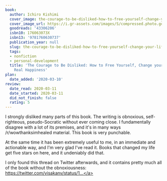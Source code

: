 ```yaml
---
book:
  author: Ichiro Kishimi
  cover_image: the-courage-to-be-disliked-how-to-free-yourself-change-your-life-and-achieve-real-happiness.jpg
  cover_image_url: https://i.gr-assets.com/images/S/compressed.photo.goodreads.com/books/1545421684l/43306206._SY475_.jpg
  goodreads: '43306206'
  isbn10: 176063073X
  isbn13: '9781760630737'
  publication_year: null
  slug: the-courage-to-be-disliked-how-to-free-yourself-change-your-life-and-achieve-real-happiness
  tags:
  - nonfiction
  - personal-development
  title: 'The Courage to Be Disliked: How to Free Yourself, Change your Life and Achieve
    Real Happiness'
plan:
  date_added: '2020-03-10'
review:
  date_read: 2020-03-11
  date_started: 2020-03-11
  did_not_finish: false
  rating: 5
---
```


I strongly disliked many parts of this book. The writing is obnoxious, self-righteous, pseudo-Socratic without ever coming close. I fundamentally disagree with a lot of its premises, and it's in many ways /r/wowthanksimhealed material. This book is very punchable.

At the same time it has been extremely useful to me, in an immediate and actionable way, and I'm very glad I've read it. Books that changed my life get five stars on here, and it undeniably did that.

I only found this thread on Twitter afterwards, and it contains pretty much all of the book without the obnoxiousness: <a target="_blank" href="https://twitter.com/visakanv/status/1037715339314847747" rel="nofollow">https://twitter.com/visakanv/status/1...</a>
